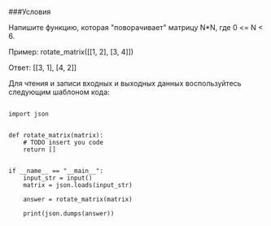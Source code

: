 ###Условия

Напишите функцию, которая "поворачивает" матрицу N*N, где 0 <= N < 6.

Пример:
rotate_matrix([[1, 2], [3, 4]])

Ответ:
[[3, 1], [4, 2]]


Для чтения и записи входных и выходных данных воспользуйтесь следующим шаблоном кода:

```

import json


def rotate_matrix(matrix):
    # TODO insert you code
    return []


if __name__ == "__main__":
    input_str = input()
    matrix = json.loads(input_str)

    answer = rotate_matrix(matrix)
    
    print(json.dumps(answer))

```